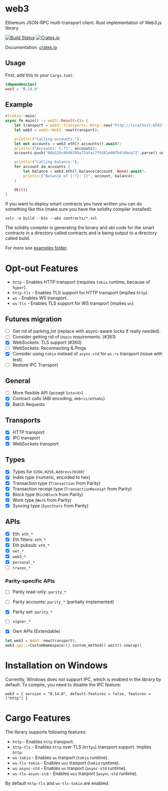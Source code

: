 # web3

Ethereum JSON-RPC multi-transport client.
Rust implementation of Web3.js library.

[![Build Status][ci-image]][ci-url] [![Crates.io](https://img.shields.io/crates/v/web3)](https://crates.io/crates/web3)

[ci-image]: https://github.com/tomusdrw/rust-web3/workflows/Compilation%20and%20Testing%20Suite/badge.svg
[ci-url]: https://github.com/tomusdrw/rust-web3/actions?query=workflow%3A%22Compilation+and+Testing+Suite%22
[docs-rs-badge]: https://docs.rs/web3/badge.svg
[docs-rs-url]: https://docs.rs/web3

Documentation: [crates.io][docs-rs-url]

## Usage

First, add this to your `Cargo.toml`:

```toml
[dependencies]
web3 = "0.14.0"
```

## Example
```rust
#[tokio::main]
async fn main() -> web3::Result<()> {
    let transport = web3::transports::Http::new("http://localhost:8545")?;
    let web3 = web3::Web3::new(transport);

    println!("Calling accounts.");
    let mut accounts = web3.eth().accounts().await?;
    println!("Accounts: {:?}", accounts);
    accounts.push("00a329c0648769a73afac7f9381e08fb43dbea72".parse().unwrap());

    println!("Calling balance.");
    for account in accounts {
        let balance = web3.eth().balance(account, None).await?;
        println!("Balance of {:?}: {}", account, balance);
    }

    Ok(())
}
```

If you want to deploy smart contracts you have written you can do something like this (make sure you have the solidity compiler installed):

`solc -o build --bin --abi contracts/*.sol`

The solidity compiler is generating the binary and abi code for the smart contracts in a directory called contracts and is being output to a directory called build.

For more see [examples folder](./examples).

# Opt-out Features
- `http` - Enables HTTP transport (requires `tokio` runtime, because of `hyper`).
- `http-tls` - Enables TLS support for HTTP transport (implies `http`).
- `ws` - Enables WS transport.
- `ws-tls` - Enables TLS support for WS transport (implies `ws`).

## Futures migration
- [ ] Get rid of parking_lot (replace with async-aware locks if really needed).
- [ ] Consider getting rid of `Unpin` requirements. (#361)
- [x] WebSockets: TLS support (#360)
- [ ] WebSockets: Reconnecting & Pings
- [x] Consider using `tokio` instead of `async-std` for `ws.rs` transport (issue with test).
- [ ] Restore IPC Transport

## General
- [ ] More flexible API (accept `Into<X>`)
- [x] Contract calls (ABI encoding; `debris/ethabi`)
- [X] Batch Requests

## Transports
- [x] HTTP transport
- [x] IPC transport
- [x] WebSockets transport

## Types
- [x] Types for `U256,H256,Address(H160)`
- [x] Index type (numeric, encoded to hex)
- [x] Transaction type (`Transaction` from Parity)
- [x] Transaction receipt type (`TransactionReceipt` from Parity)
- [x] Block type (`RichBlock` from Parity)
- [x] Work type (`Work` from Parity)
- [X] Syncing type (`SyncStats` from Parity)

## APIs
- [x] Eth: `eth_*`
- [x] Eth filters: `eth_*`
- [x] Eth pubsub: `eth_*`
- [x] `net_*`
- [x] `web3_*`
- [x] `personal_*`
- [ ] `traces_*`

### Parity-specific APIs
- [ ] Parity read-only: `parity_*`
- [ ] Parity accounts: `parity_*` (partially implemented)
- [x] Parity set: `parity_*`
- [ ] `signer_*`

- [x] Own APIs (Extendable)
```rust
let web3 = Web3::new(transport);
web3.api::<CustomNamespace>().custom_method().wait().unwrap()
```

# Installation on Windows

Currently, Windows does not support IPC, which is enabled in the library by default.
To compile, you need to disable the IPC feature:
```
web3 = { version = "0.14.0", default-features = false, features = ["http"] }
```

# Cargo Features

The library supports following features:
- `http` - Enables `http` transport.
- `http-tls` - Enables `http` over TLS (`https`) transport support. Implies `http`.
- `ws-tokio` - Enables `ws` tranport (`tokio` runtime).
- `ws-tls-tokio` - Enables `wss` tranport (`tokio` runtime).
- `ws-async-std` - Enables `ws` tranport (`async-std` runtime).
- `ws-tls-async-std` - Enables `wss` tranport (`async-std` runtime).

By default `http-tls` and `ws-tls-tokio` are enabled.
